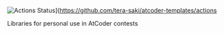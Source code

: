 ![Actions Status](https://github.com/tera-saki/atcoder-templates/workflows/verify/badge.svg)](https://github.com/tera-saki/atcoder-templates/actions

Libraries for personal use in AtCoder contests